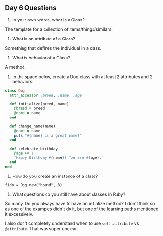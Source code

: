 ## Day 6 Questions

1. In your own words, what is a Class?

The template for a collection of items/things/similars.

1. What is an attribute of a Class?

Something that defines the individual in a class.

1. What is behavior of a Class?

A method.

1. In the space below, create a Dog class with at least 2 attributes and 2 behaviors:

``` ruby
class Dog
  attr_accessor :breed, :name, :age

  def initialize(breed, name)
    @breed = breed
    @name = name
  end

  def change_name(name)
    @name = name
    puts "#{name} is a great name!"
  end

  def celebrate_birthday
    @age += 1
    "Happy Birthday #{name}! You are #{age}."
  end
end
```

1. How do you create an instance of a class?

`fido = Dog.new("hound", 3)`

1. What questions do you still have about classes in Ruby?

So many. Do you always have to have an initialize method? I don't think so as one of the examples didn't do it, but one of the learning paths mentioned it excessively.

I also don't completely understand when to use `self.attribute` vs `@attribute`. That was super unclear. 
